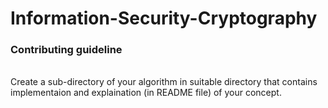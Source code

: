 # Information-Security-Cryptography
<h3> Contributing guideline </h3> <br>
Create a sub-directory of your algorithm in suitable directory that contains implementaion and explaination (in README file) of your concept.
